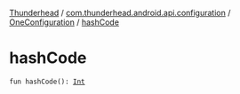 [Thunderhead](../../index.md) / [com.thunderhead.android.api.configuration](../index.md) / [OneConfiguration](index.md) / [hashCode](./hash-code.md)

# hashCode

`fun hashCode(): `[`Int`](https://kotlinlang.org/api/latest/jvm/stdlib/kotlin/-int/index.html)